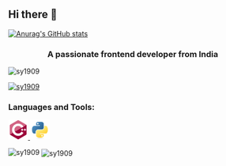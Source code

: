 ## Hi there 👋

<!--
**sy1909/sy1909** is a ✨ _special_ ✨ repository because its `README.md` (this file) appears on your GitHub profile.

Here are some ideas to get you started:

- 🔭 I’m currently working on ...
- 🌱 I’m currently learning ...
- 👯 I’m looking to collaborate on ...
- 🤔 I’m looking for help with ...
- 💬 Ask me about ...
- 📫 How to reach me: ...
- 😄 Pronouns: ...
- ⚡ Fun fact: ...
-->

[![Anurag's GitHub stats](https://github-readme-stats.vercel.app/api?username=sy1909)](https://github.com/anuraghazra/github-readme-stats)

<h3 align="center">A passionate frontend developer from India</h3>

<p align="left"> <img src="https://komarev.com/ghpvc/?username=sy1909&label=Profile%20views&color=0e75b6&style=flat" alt="sy1909" /> </p>

<p align="left"> <a href="https://github.com/ryo-ma/github-profile-trophy"><img src="https://github-profile-trophy.vercel.app/?username=sy1909" alt="sy1909" /></a> </p>


<h3 align="left">Languages and Tools:</h3>
<p align="left"> <a href="https://www.w3schools.com/cpp/" target="_blank"> <img src="https://raw.githubusercontent.com/devicons/devicon/master/icons/cplusplus/cplusplus-original.svg" alt="cplusplus" width="40" height="40"/> </a> <a href="https://www.python.org" target="_blank"> <img src="https://raw.githubusercontent.com/devicons/devicon/master/icons/python/python-original.svg" alt="python" width="40" height="40"/> </a> </p>

<p><img align="left" src="https://github-readme-stats.vercel.app/api/top-langs?username=sy1909&show_icons=true&locale=en&layout=compact" alt="sy1909" /></p>

<p>&nbsp;<img align="center" src="https://github-readme-stats.vercel.app/api?username=sy1909&show_icons=true&locale=en" alt="sy1909" /></p>
